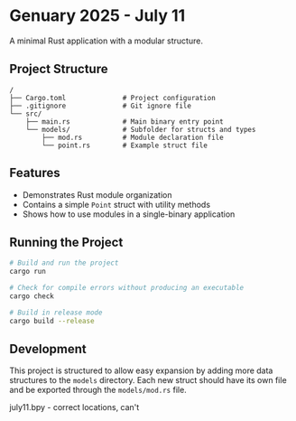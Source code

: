 # Genuary 2025 - July 11

A minimal Rust application with a modular structure.

## Project Structure

```
/
├── Cargo.toml              # Project configuration
├── .gitignore              # Git ignore file
└── src/
    ├── main.rs             # Main binary entry point
    └── models/             # Subfolder for structs and types
        ├── mod.rs          # Module declaration file
        └── point.rs        # Example struct file
```

## Features

- Demonstrates Rust module organization
- Contains a simple `Point` struct with utility methods
- Shows how to use modules in a single-binary application

## Running the Project

```bash
# Build and run the project
cargo run

# Check for compile errors without producing an executable
cargo check

# Build in release mode
cargo build --release
```

## Development

This project is structured to allow easy expansion by adding more data structures to the `models` directory. Each new struct should have its own file and be exported through the `models/mod.rs` file.

july11.bpy - correct locations, can't
